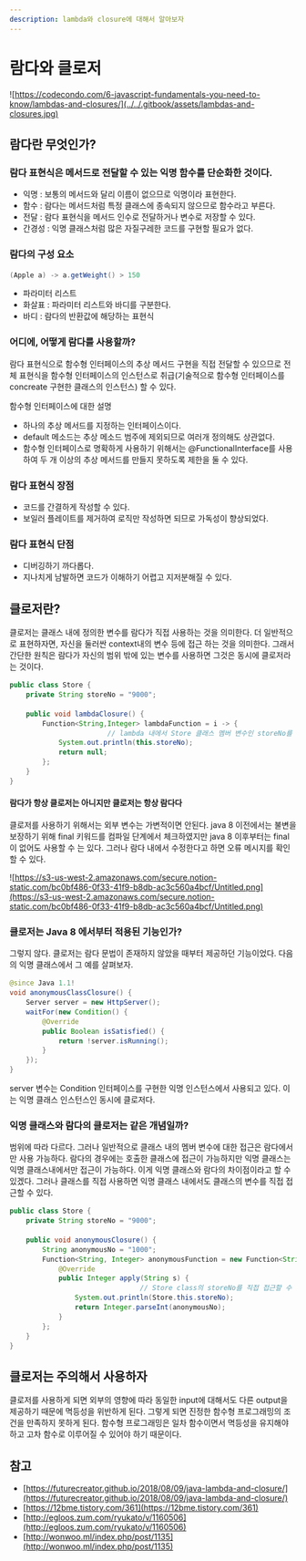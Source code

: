 ```yaml
---
description: lambda와 closure에 대해서 알아보자
---
```


# 람다와 클로저

![https://codecondo.com/6-javascript-fundamentals-you-need-to-know/lambdas-and-closures/](../../.gitbook/assets/lambdas-and-closures.jpg)

## 람다란 무엇인가?

### 람다 표현식은 메서드로 전달할 수 있는 익명 함수를 단순화한 것이다.

* 익명 : 보통의 메서드와 달리 이름이 없으므로 익명이라 표현한다.
* 함수 : 람다는 메서드처럼 특정 클래스에 종속되지 않으므로 함수라고 부른다.
* 전달 : 람다 표현식을 메서드 인수로 전달하거나 변수로 저장할 수 있다.
* 간경성 : 익명 클래스처럼 많은 자질구레한 코드를 구현할 필요가 없다.

### 람다의 구성 요소

```java
(Apple a) -> a.getWeight() > 150
```

* 파라미터 리스트
* 화살표 : 파라미터 리스트와 바디를 구분한다.
* 바디 : 람다의 반환값에 해당하는 표현식

### 어디에, 어떻게 람다를 사용할까?

람다 표현식으로 함수형 인터페이스의 추상 메서드 구현을 직접 전달할 수 있으므로 전체 표현식을 함수형 인터페이스의 인스턴스로 취급\(기술적으로 함수형 인터페이스를 concreate 구현한 클래스의 인스턴스\) 할 수 있다.

함수형 인터페이스에 대한 설명

* 하나의 추상 메서드를 지정하는 인터페이스이다.
* default 메소드는 추상 메소드 범주에 제외되므로 여러개 정의해도 상관없다.
* 함수형 인터페이스로 명확하게 사용하기 위해서는 @FunctionalInterface를 사용하여 두 개 이상의 추상 메서드를 만들지 못하도록 제한을 둘 수 있다.

### 람다 표현식 장점

* 코드를 간결하게 작성할 수 있다.
* 보일러 플레이트를 제거하여 로직만 작성하면 되므로 가독성이 향상되었다.

### 람다 표현식 단점

* 디버깅하기 까다롭다.
* 지나치게 남발하면 코드가 이해하기 어렵고 지저분해질 수 있다.

## 클로저란?

클로저는 클래스 내에 정의한 변수를 람다가 직접 사용하는 것을 의미한다. 더 일반적으로 표현하자면, 자신을 둘러싼 context내의 변수 등에 접근 하는 것을 의미한다. 그래서 간단한 원칙은 람다가 자신의 범위 밖에 있는 변수를 사용하면 그것은 동시에 클로저라는 것이다.

```java
public class Store {
    private String storeNo = "9000";

    public void lambdaClosure() {
        Function<String,Integer> lambdaFunction = i -> {
						// lambda 내에서 Store 클래스 멤버 변수인 storeNo를 사용!!
            System.out.println(this.storeNo); 
            return null;
        };
    }
}
```

#### 람다가 항상 클로저는 아니지만 클로저는 항상 람다다

클로저를 사용하기 위해서는 외부 변수는 가변적이면 안된다. java 8 이전에서는 불변을 보장하기 위해 final 키워드를 컴파일 단계에서 체크하였지만 java 8 이후부터는 final이 없어도 사용할 수 는 있다. 그러나 람다 내에서 수정한다고 하면 오류 메시지를 확인할 수 있다.

![https://s3-us-west-2.amazonaws.com/secure.notion-static.com/bc0bf486-0f33-41f9-b8db-ac3c560a4bcf/Untitled.png](https://s3-us-west-2.amazonaws.com/secure.notion-static.com/bc0bf486-0f33-41f9-b8db-ac3c560a4bcf/Untitled.png)

### 클로저는 Java 8 에서부터 적용된 기능인가?

그렇지 않다. 클로저는 람다 문법이 존재하지 않았을 때부터 제공하던 기능이었다. 다음의 익명 클래스에서 그 예를 살펴보자.

```java
@since Java 1.1!
void anonymousClassClosure() {
    Server server = new HttpServer();
    waitFor(new Condition() {
        @Override
        public Boolean isSatisfied() {
            return !server.isRunning();
        }
    });
}
```

server 변수는 Condition 인터페이스를 구현한 익명 인스턴스에서 사용되고 있다. 이는 익명 클래스 인스턴스인 동시에 클로저다.

### 익명 클래스와 람다의 클로저는 같은 개념일까?

범위에 따라 다르다. 그러나 일반적으로 클래스 내의 멤버 변수에 대한 접근은 람다에서만 사용 가능하다. 람다의 경우에는 호출한 클래스에 접근이 가능하지만 익명 클래스는 익명 클래스내에서만 접근이 가능하다. 이게 익명 클래스와 람다의 차이점이라고 할 수 있겠다. 그러나 클래스를 직접 사용하면 익명 클래스 내에서도 클래스의 변수를 직접 접근할 수 있다.

```java
public class Store {
    private String storeNo = "9000";
    
    public void anonymousClosure() {
        String anonymousNo = "1000";
        Function<String, Integer> anonymousFunction = new Function<String, Integer>() {
            @Override
            public Integer apply(String s) {
								// Store class의 storeNo를 직접 접근할 수 있다. 
                System.out.println(Store.this.storeNo);
                return Integer.parseInt(anonymousNo);
            }
        };
    }
}
```

## 클로저는 주의해서 사용하자

클로저를 사용하게 되면 외부의 영향에 따라 동일한 input에 대해서도 다른 output을 제공하기 때문에 멱등성을 위반하게 된다. 그렇게 되면 진정한 함수형 프로그래밍의 조건을 만족하지 못하게 된다. 함수형 프로그래밍은 일차 함수이면서 멱등성을 유지해야 하고 고차 함수로 이루어질 수 있어야 하기 때문이다.

## 참고

* [https://futurecreator.github.io/2018/08/09/java-lambda-and-closure/](https://futurecreator.github.io/2018/08/09/java-lambda-and-closure/)
* [https://12bme.tistory.com/361](https://12bme.tistory.com/361)
* [http://egloos.zum.com/ryukato/v/1160506](http://egloos.zum.com/ryukato/v/1160506)
* [http://wonwoo.ml/index.php/post/1135](http://wonwoo.ml/index.php/post/1135)

